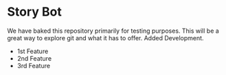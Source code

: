 # Story Bot
We have baked this repository primarily for testing purposes. This will be a great way to explore git and what it has to offer.
Added Development.
 - 1st Feature
 - 2nd Feature
 - 3rd Feature
